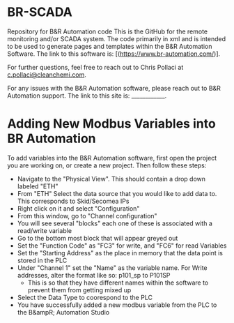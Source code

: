 # BR-SCADA
Repository for B&amp;R Automation code
This is the GitHub for the remote monitoring and/or SCADA system. The code primarily in xml and is intended to be used to generate pages and templates within the B&amp;R Automation Software.
The link to this software is: [(https://www.br-automation.com/)]. 

For further questions, feel free to reach out to Chris Pollaci at c.pollaci@cleanchemi.com. 

For any issues with the B&amp;R Automation software, please reach out to B&amp;R Automation support.
The link to this site is: ____________. 

# Adding New Modbus Variables into BR Automation
To add variables into the B&amp;R Automation software, first open the project you are working on, or create a new project. 
Then follow these steps:
  - Navigate to the "Physical View". This should contain a drop down labeled "ETH"
  - From "ETH" Select the data source that you would like to add data to. This corresponds to Skid/Secomea IPs
  - Right click on it and select "Configuration"
  - From this window, go to "Channel configuration"
  - You will see several "blocks" each one of these is associated with a read/write variable
  - Go to the bottom most block that will appear greyed out
  - Set the "Function Code" as "FC3" for write, and "FC6" for read Variables
  - Set the "Starting Address" as the place in memory that the data point is stored in the PLC
  - Under "Channel 1" set the "Name" as the variable name. For Write addresses, alter the format like so: p101_sp to P101SP
      - This is so that they have different names within the software to prevent them from getting mixed up
  - Select the Data Type to coorespond to the PLC
  - You have successfully added a new modbus variable from the PLC to the B&ampR; Automation Studio
